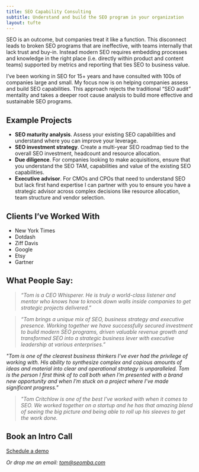 ```yaml
---
title: SEO Capability Consulting
subtitle: Understand and build the SEO program in your organization
layout: tufte
---
```


SEO is an outcome, but companies treat it like a function. This disconnect leads to broken SEO programs that are ineffective, with teams internally that lack trust and buy-in. Instead modern SEO requires embedding processes and knowledge in the right place (i.e. directly within product and content teams) supported by metrics and reporting that ties SEO to business value.

I’ve been working in SEO for 15+ years and have consulted with 100s of companies large and small. My focus now is on helping companies assess and build SEO capabilities. This approach rejects the traditional “SEO audit” mentality and takes a deeper root cause analysis to build more effective and sustainable SEO programs.

## Example Projects

* **SEO maturity analysis**. Assess your existing SEO capabilities and understand where you can improve your leverage.
* **SEO investment strategy**. Create a multi-year SEO roadmap tied to the overall SEO investment, headcount and resource allocation.
* **Due diligence**. For companies looking to make acquisitions, ensure that you understand the SEO TAM, capabilities and value of the existing SEO capabilities.
* **Executive advisor**. For CMOs and CPOs that need to understand SEO but lack first hand expertise I can partner with you to ensure you have a strategic advisor across complex decisions like resource allocation, team structure and vendor selection.

## Clients I’ve Worked With

* New York Times
* Dotdash
* Ziff Davis
* Google
* Etsy
* Gartner

## What People Say:

> *“Tom is a CEO Whisperer. He is truly a world-class listener and mentor who knows how to knock down walls inside companies to get strategic projects delivered.”*

> *“Tom brings a unique mix of SEO, business strategy and executive presence. Working together we have successfully secured investment to build modern SEO programs, driven valuable revenue growth and transformed SEO into a strategic business lever with executive leadership at various enterprises.”*

*"Tom is one of the clearest business thinkers I’ve ever had the privilege of working with. His ability to synthesize complex and copious amounts of ideas and material into clear and operational strategy is unparalleled. Tom is the person I first think of to call both when I’m presented with a brand new opportunity and when I’m stuck on a project where I’ve made significant progress."*

> *"Tom Critchlow is one of the best I've worked with when it comes to SEO. We worked together on a startup and he has that amazing blend of seeing the big picture and being able to roll up his sleeves to get the work done.*

## Book an Intro Call

<a class="br2 pa2 pa3-l bg-seomba-red seomba-light dib grow f4 link" href="https://calendly.com/tomcritchlow/tom-chat">Schedule a demo</a>

*Or drop me an email: tom@seomba.com*
